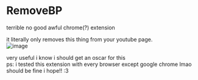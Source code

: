 # RemoveBP
terrible no good awful chrome(?) extension<div>
it literally only removes this thing from your youtube page.</div>
![image](https://github.com/tazlsucks/RemoveBP/assets/82299965/85ed0374-6d51-4447-9d44-8d3a820a2ad1)
<div>very useful i know i should get an oscar for this</div>
<p1>ps: i tested this extension with every browser except google chrome lmao should be fine i hope!! :3</p1>
